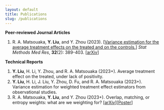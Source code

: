 ```yaml
---
layout: default
title: Publications
slug: /publications
---
```


<b> Peer-reviewed Journal Articles </b>
<br>
<ol>	
<li> R. A. Matsouaka, <b>Y. Liu</b>, and Y. Zhou (2023). [<a href="https://journals.sagepub.com/doi/10.1177/09622802221142532" target="_blank">Variance estimation for the average treatment effects on the treated and on the controls.</a>] <em>Stat Methods Med Res</em>, <b>32</b>(2): 389-403. [<a href="https://arxiv.org/abs/2209.10742" target="_blank">arXiv</a>] </li>	
</ol>
  
<b> Technical Reports </b>
<br>
<ol>	
<li><b>Y. Liu</b>, H. Li, Y. Zhou, and R. A. Matsouaka (2023+). Average treatment effect on the treated, under lack of positivity. </li>
<li><b>Y. Liu</b>, H. Li, J. Liu, Y. Zhou, D. Fu, and R. A. Matsouaka (2023+). Variance estimation for weighted treatment effect estimators from observational studies. </li>
<li>R. A. Matsouaka, <b>Y. Liu</b>, and Y. Zhou (2023+). Overlap, matching, or entropy weights: what are we weighting for? [<a href="https://arxiv.org/abs/2210.12968" target="_blank">arXiv</a>][<a href="https://drive.google.com/file/d/12qBiOF9MVN51FcG_dLE7msZSxoAR2jpA/view?usp=sharing" target="_blank">Poster</a>] </li>
</ol>

<br />
